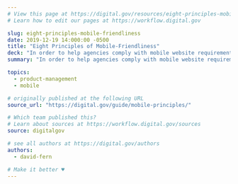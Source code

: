 ```yaml
---
# View this page at https://digital.gov/resources/eight-principles-mobilefriendliness
# Learn how to edit our pages at https://workflow.digital.gov

slug: eight-principles-mobile-friendliness
date: 2019-12-19 14:000:00 -0500
title: "Eight Principles of Mobile-Friendliness"
deck: "In order to help agencies comply with mobile website requirements, we will share a principle of mobile-friendliness each week for eight weeks—and how adhering to these principles can greatly improve their sites."
summary: "In order to help agencies comply with mobile website requirements, we will share a principle of mobile-friendliness each week for eight weeks—and how adhering to these principles can greatly improve their sites."

topics:
  - product-management
  - mobile

# originally published at the following URL
source_url: "https://digital.gov/guide/mobile-principles/"

# Which team published this?
# Learn about sources at https://workflow.digital.gov/sources
source: digitalgov

# see all authors at https://digital.gov/authors
authors:
  - david-fern

# Make it better ♥
---
```

